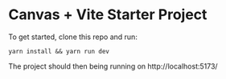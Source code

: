 # Canvas + Vite Starter Project

To get started, clone this repo and run:

``yarn install && yarn run dev``

The project should then being running on http://localhost:5173/
